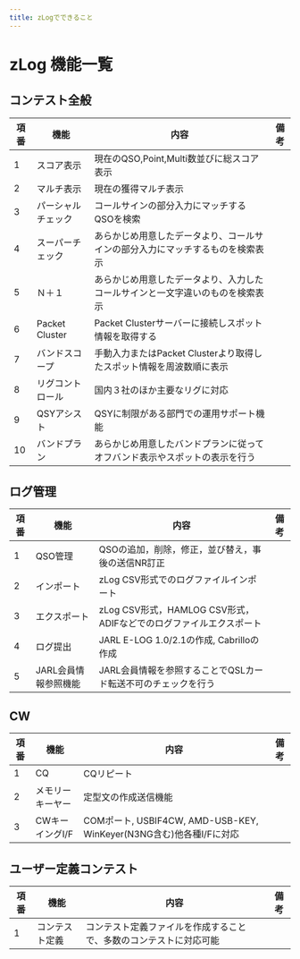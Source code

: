 ```yaml
---
title: zLogでできること
---
```


# zLog 機能一覧

## コンテスト全般
|項番|機能|内容|備考|
| --- | --- | --- | --- |
|1|スコア表示|現在のQSO,Point,Multi数並びに総スコア表示||
|2|マルチ表示|現在の獲得マルチ表示||
|3|パーシャルチェック|コールサインの部分入力にマッチするQSOを検索||
|4|スーパーチェック|あらかじめ用意したデータより、コールサインの部分入力にマッチするものを検索表示||
|5|Ｎ＋１|あらかじめ用意したデータより、入力したコールサインと一文字違いのものを検索表示||
|6|Packet Cluster|Packet Clusterサーバーに接続しスポット情報を取得する||
|7|バンドスコープ|手動入力またはPacket Clusterより取得したスポット情報を周波数順に表示||
|8|リグコントロール|国内３社のほか主要なリグに対応||
|9|QSYアシスト|QSYに制限がある部門での運用サポート機能||
|10|バンドプラン|あらかじめ用意したバンドプランに従ってオフバンド表示やスポットの表示を行う||

## ログ管理
|項番|機能|内容|備考|
| --- | --- | --- | --- |
|1|QSO管理|QSOの追加，削除，修正，並び替え，事後の送信NR訂正||
|2|インポート|zLog CSV形式でのログファイルインポート||
|3|エクスポート|zLog CSV形式，HAMLOG CSV形式，ADIFなどでのログファイルエクスポート||
|4|ログ提出|JARL E-LOG 1.0/2.1の作成, Cabrilloの作成||
|5|JARL会員情報参照機能|JARL会員情報を参照することでQSLカード転送不可のチェックを行う||

## CW

|項番|機能|内容|備考|
| --- | --- | --- | --- |
|1|CQ|CQリピート||
|2|メモリーキーヤー|定型文の作成送信機能||
|3|CWキーイングI/F|COMポート, USBIF4CW, AMD-USB-KEY, WinKeyer(N3NG含む)他各種I/Fに対応||

## ユーザー定義コンテスト

|項番|機能|内容|備考|
| --- | --- | --- | --- |
|1|コンテスト定義|コンテスト定義ファイルを作成することで、多数のコンテストに対応可能||



